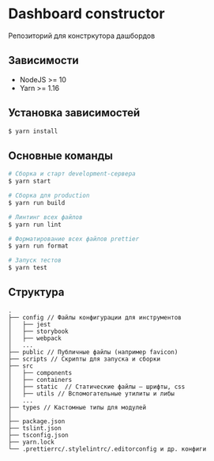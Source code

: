 # Dashboard constructor
Репозиторий для констркутора дашбордов

## Зависимости
- NodeJS >= 10
- Yarn >= 1.16

## Установка зависимостей

```bash
$ yarn install
```
 
## Основные команды

```bash
# Сборка и старт development-сервера
$ yarn start

# Сборка для production
$ yarn run build

# Линтинг всех файлов
$ yarn run lint

# Форматирование всех файлов prettier
$ yarn run format

# Запуск тестов
$ yarn test
```

## Структура

```
.
├── config // Файлы конфигурации для инструментов
│   ├── jest
│   ├── storybook
│   ├── webpack
│   ...
├── public // Публичные файлы (например favicon)
├── scripts // Скрипты для запуска и сборки
├── src
│   ├── components
│   ├── containers
│   ├── static  // Статические файлы – шрифты, css
│   ├── utils // Вспомогательные утилиты и либы
│   ...
├── types // Кастомные типы для модулей
│
├── package.json
├── tslint.json
├── tsconfig.json
├── yarn.lock
└── .prettierrc/.stylelintrc/.editorconfig и др. конфиги
```
